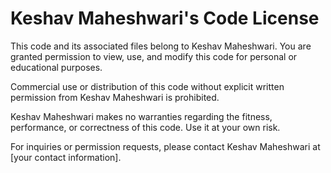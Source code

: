 # Keshav Maheshwari's Code License

This code and its associated files belong to Keshav Maheshwari. You are granted permission to view, use, and modify this code for personal or educational purposes.

Commercial use or distribution of this code without explicit written permission from Keshav Maheshwari is prohibited.

Keshav Maheshwari makes no warranties regarding the fitness, performance, or correctness of this code. Use it at your own risk.

For inquiries or permission requests, please contact Keshav Maheshwari at [your contact information].
